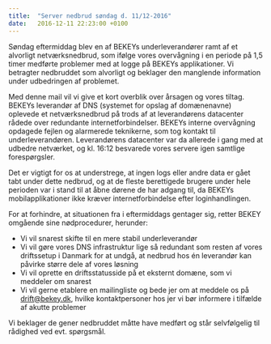 ```yaml
---
title:  "Server nedbrud søndag d. 11/12-2016"
date:   2016-12-11 22:23:00 +0100
---
```

Søndag eftermiddag blev en af BEKEYs underleverandører ramt af et alvorligt netværksnedbrud, som ifølge vores overvågning i en periode på 1,5 timer medførte problemer med at logge på BEKEYs applikationer. Vi betragter nedbruddet som alvorligt og beklager den manglende information under udbedringen af problemet.

Med denne mail vil vi give et kort overblik over årsagen og vores tiltag.
BEKEYs leverandør af DNS (systemet for opslag af domænenavne) oplevede et netværksnedbrud på trods af at leverandørens datacenter rådede over redundante internetforbindelser. BEKEYs interne overvågning opdagede fejlen og alarmerede teknikerne, som tog kontakt til underleverandøren. Leverandørens datacenter var da allerede i gang med at udbedre netværket, og kl. 16:12 besvarede vores servere igen samtlige forespørgsler.

Det er vigtigt for os at understrege, at ingen logs eller andre data er gået tabt under dette nedbrud, og at de fleste berettigede brugere under hele perioden var i stand til at åbne dørene de har adgang til, da BEKEYs mobilapplikationer ikke kræver internetforbindelse efter loginhandlingen.

For at forhindre, at situationen fra i eftermiddags gentager sig, retter BEKEY omgående sine nødprocedurer, herunder:

* Vi vil snarest skifte til en mere stabil underleverandør
* Vi vil gøre vores DNS infrastruktur lige så redundant som resten af vores driftssetup i Danmark for at undgå, at nedbrud hos én leverandør kan påvirke større dele af vores løsning
* Vi vil oprette en driftsstatusside på et eksternt domæne, som vi meddeler om snarest
* Vi vil gerne etablere en mailingliste og bede jer om at meddele os på drift@bekey.dk, hvilke kontaktpersoner hos jer vi bør informere i tilfælde af akutte problemer

Vi beklager de gener nedbruddet måtte have medført og står selvfølgelig til rådighed ved evt. spørgsmål.
